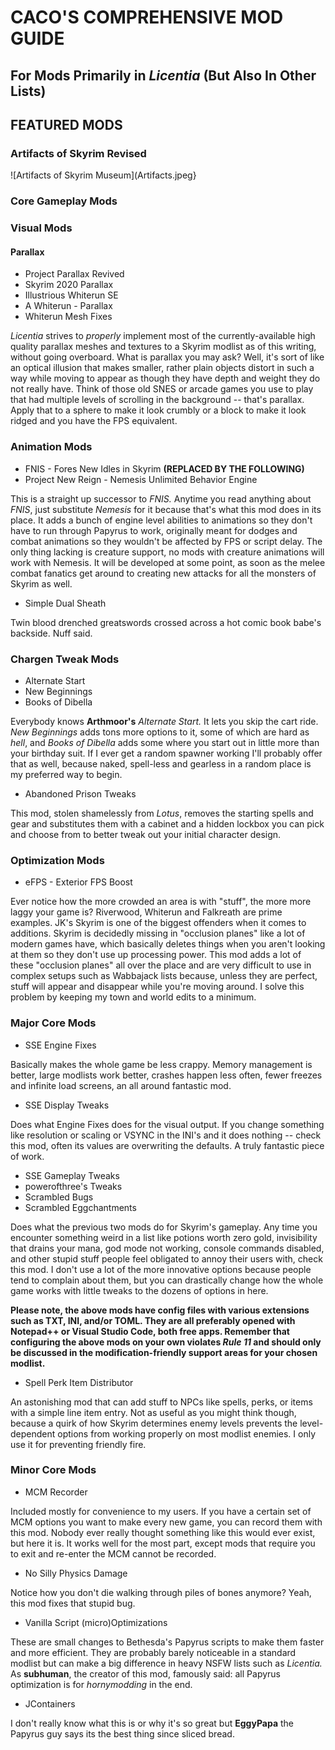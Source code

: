 # CACO'S COMPREHENSIVE MOD GUIDE

## For Mods Primarily in _Licentia_ (But Also In Other Lists)

## FEATURED MODS

### Artifacts of Skyrim Revised

![Artifacts of Skyrim Museum](Artifacts.jpeg}

### Core Gameplay Mods

### Visual Mods

#### Parallax

- Project Parallax Revived
- Skyrim 2020 Parallax
- Illustrious Whiterun SE
- A Whiterun - Parallax
- Whiterun Mesh Fixes

_Licentia_ strives to _properly_ implement most of the currently-available high quality parallax meshes and textures to a Skyrim modlist as of this writing, without going overboard. What is parallax you may ask? Well, it's sort of like an optical illusion that makes smaller, rather plain objects distort in such a way while moving to appear as though they have depth and weight they do not really have. Think of those old SNES or arcade games you use to play that had multiple levels of scrolling in the background -- that's parallax. Apply that to a sphere to make it look crumbly or a block to make it look ridged and you have the FPS equivalent.

### Animation Mods

- FNIS - Fores New Idles in Skyrim **(REPLACED BY THE FOLLOWING)**
- Project New Reign - Nemesis Unlimited Behavior Engine

This is a straight up successor to _FNIS._ Anytime you read anything about _FNIS_, just substitute _Nemesis_ for it because that's what this mod does in its place. It adds a bunch of engine level abilities to animations so they don't have to run through Papyrus to work, originally meant for dodges and combat animations so they wouldn't be affected by FPS or script delay. The only thing lacking is creature support, no mods with creature animations will work with Nemesis. It will be developed at some point, as soon as the melee combat fanatics get around to creating new attacks for all the monsters of Skyrim as well.

- Simple Dual Sheath

Twin blood drenched greatswords crossed across a hot comic book babe's backside. Nuff said.

### Chargen Tweak Mods

- Alternate Start
- New Beginnings
- Books of Dibella

Everybody knows **Arthmoor's** _Alternate Start._ It lets you skip the cart ride. _New Beginnings_ adds tons more options to it, some of which are hard as _hell_, and _Books of Dibella_ adds some where you start out in little more than your birthday suit. If I ever get a random spawner working I'll probably offer that as well, because naked, spell-less and gearless in a random place is my preferred way to begin.
 
- Abandoned Prison Tweaks

This mod, stolen shamelessly from _Lotus_, removes the starting spells and gear and substitutes them with a cabinet and a hidden lockbox you can pick and choose from to better tweak out your initial character design.

### Optimization Mods

- eFPS - Exterior FPS Boost

Ever notice how the more crowded an area is with "stuff", the more more laggy your game is? Riverwood, Whiterun and Falkreath are prime examples. JK's Skyrim is one of the biggest offenders when it comes to additions. Skyrim is decidedly missing in "occlusion planes" like a lot of modern games have, which basically deletes things when you aren't looking at them so they don't use up processing power. This mod adds a lot of these "occlusion planes" all over the place and are very difficult to use in complex setups such as Wabbajack lists because, unless they are perfect, stuff will appear and disappear while you're moving around. I solve this problem by keeping my town and world edits to a minimum.

### Major Core Mods

- SSE Engine Fixes

Basically makes the whole game be less crappy. Memory management is better, large modlists work better, crashes happen less often, fewer freezes and infinite load screens, an all around fantastic mod.

- SSE Display Tweaks

Does what Engine Fixes does for the visual output. If you change something like resolution or scaling or VSYNC in the INI's and it does nothing -- check this mod, often its values are overwriting the defaults. A truly fantastic piece of work.

- SSE Gameplay Tweaks
- powerofthree's Tweaks
- Scrambled Bugs
- Scrambled Eggchantments

Does what the previous two mods do for Skyrim's gameplay. Any time you encounter something weird in a list like potions worth zero gold, invisibility that drains your mana, god mode not working, console commands disabled, and other stupid stuff people feel obligated to annoy their users with, check this mod. I don't use a lot of the more innovative options because people tend to complain about them, but you can drastically change how the whole game works with little tweaks to the dozens of options in here. 

**Please note, the above mods have config files with various extensions such as TXT, INI, and/or TOML. They are all preferably opened with Notepad++ or Visual Studio Code, both free apps. Remember that configuring the above mods on your own violates _Rule 11_ and should only be discussed in the modification-friendly support areas for your chosen modlist.**

- Spell Perk Item Distributor

An astonishing mod that can add stuff to NPCs like spells, perks, or items with a simple line item entry. Not as useful as you might think though, because a quirk of how Skyrim determines enemy levels prevents the level-dependent options from working properly on most modlist enemies. I only use it for preventing friendly fire.

### Minor Core Mods

- MCM Recorder

Included mostly for convenience to my users. If you have a certain set of MCM options you want to make every new game, you can record them with this mod. Nobody ever really thought something like this would ever exist, but here it is. It works well for the most part, except mods that require you to exit and re-enter the MCM cannot be recorded.

- No Silly Physics Damage

Notice how you don't die walking through piles of bones anymore? Yeah, this mod fixes that stupid bug.

- Vanilla Script (micro)Optimizations

These are small changes to Bethesda's Papyrus scripts to make them faster and more efficient. They are probably barely noticeable in a standard modlist but can make a big difference in heavy NSFW lists such as _Licentia._ As **subhuman**, the creator of this mod, famously said: all Papyrus optimization is for _hornymodding_ in the end.

- JContainers

I don't really know what this is or why it's so great but **EggyPapa** the Papyrus guy says its the best thing since sliced bread.
